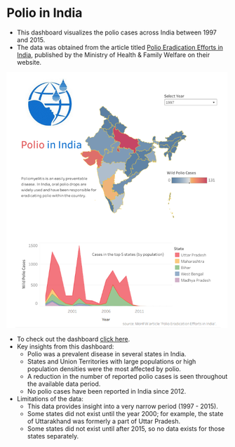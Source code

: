 # Polio in India

- This dashboard visualizes the polio cases across India between 1997 and 2015.
- The data was obtained from the article titled [Polio Eradication Efforts in India](https://main.mohfw.gov.in/sites/default/files/Pulse%20Polio%20Programme.pdf), published by the Ministry of Health & Family Welfare on their website.
 
![alt text](polio-dashboard.png)

- To check out the dashboard [click here](https://public.tableau.com/app/profile/suvarna.rahul/viz/WildPolioCasesinIndia/polio-india-dashboard).
- Key insights from this dashboard:
  - Polio was a prevalent disease in several states in India.
  - States and Union Territories with large populations or high population densities were the most affected by polio.
  - A reduction in the number of reported polio cases is seen throughout the available data period.
  - No polio cases have been reported in India since 2012.
- Limitations of the data:
  - This data provides insight into a very narrow period (1997 - 2015).
  - Some states did not exist until the year 2000; for example, the state of Uttarakhand was formerly a part of Uttar Pradesh.
  - Some states did not exist until after 2015, so no data exists for those states separately.
